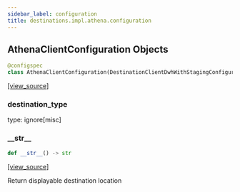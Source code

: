 ```yaml
---
sidebar_label: configuration
title: destinations.impl.athena.configuration
---
```


## AthenaClientConfiguration Objects

```python
@configspec
class AthenaClientConfiguration(DestinationClientDwhWithStagingConfiguration)
```

[[view_source]](https://github.com/dlt-hub/dlt/blob/3739c9ac839aafef713f6d5ebbc6a81b2a39a1b0/dlt/destinations/impl/athena/configuration.py#L9)

### destination\_type

type: ignore[misc]

### \_\_str\_\_

```python
def __str__() -> str
```

[[view_source]](https://github.com/dlt-hub/dlt/blob/3739c9ac839aafef713f6d5ebbc6a81b2a39a1b0/dlt/destinations/impl/athena/configuration.py#L20)

Return displayable destination location


